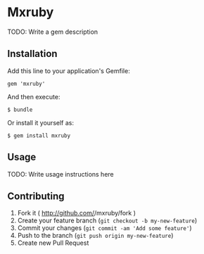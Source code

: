 # Mxruby

TODO: Write a gem description

## Installation

Add this line to your application's Gemfile:

    gem 'mxruby'

And then execute:

    $ bundle

Or install it yourself as:

    $ gem install mxruby

## Usage

TODO: Write usage instructions here

## Contributing

1. Fork it ( http://github.com/<my-github-username>/mxruby/fork )
2. Create your feature branch (`git checkout -b my-new-feature`)
3. Commit your changes (`git commit -am 'Add some feature'`)
4. Push to the branch (`git push origin my-new-feature`)
5. Create new Pull Request
